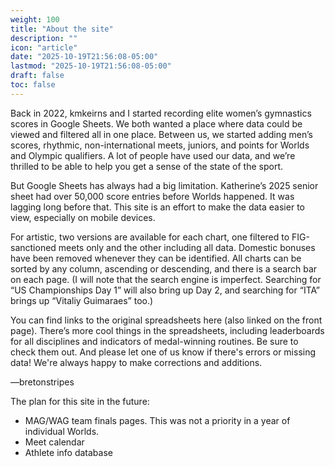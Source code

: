 ```yaml
---
weight: 100
title: "About the site"
description: ""
icon: "article"
date: "2025-10-19T21:56:08-05:00"
lastmod: "2025-10-19T21:56:08-05:00"
draft: false
toc: false
---
```


Back in 2022, kmkeirns and I started recording elite women’s gymnastics scores in Google Sheets. We both wanted a place where data could be viewed and filtered all in one place. Between us, we started adding men’s scores, rhythmic, non-international meets, juniors, and points for Worlds and Olympic qualifiers. A lot of people have used our data, and we’re thrilled to be able to help you get a sense of the state of the sport.

But Google Sheets has always had a big limitation. Katherine’s 2025 senior sheet had over 50,000 score entries before Worlds happened. It was lagging long before that. This site is an effort to make the data easier to view, especially on mobile devices.

For artistic, two versions are available for each chart, one filtered to FIG-sanctioned meets only and the other including all data. Domestic bonuses have been removed whenever they can be identified. All charts can be sorted by any column, ascending or descending, and there is a search bar on each page. (I will note that the search engine is imperfect. Searching for “US Championships Day 1” will also bring up Day 2, and searching for “ITA” brings up “Vitaliy Guimaraes” too.)

You can find links to the original spreadsheets here (also linked on the front page). There’s more cool things in the spreadsheets, including leaderboards for all disciplines and indicators of medal-winning routines. Be sure to check them out. And please let one of us know if there's errors or missing data! We're always happy to make corrections and additions.

—bretonstripes

The plan for this site in the future:

- MAG/WAG team finals pages. This was not a priority in a year of individual Worlds.
- Meet calendar
- Athlete info database